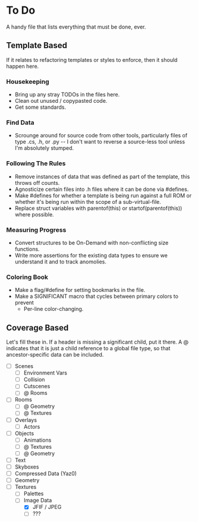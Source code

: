 # To Do
A handy file that lists everything that must be done, ever.

## Template Based
If it relates to refactoring templates or styles to enforce, then it should happen here.
### Housekeeping
* Bring up any stray TODOs in the files here.
* Clean out unused / copypasted code.
* Get some standards.
### Find Data
* Scrounge around for source code from other tools, particularly files of type .cs, .h, or .py -- I don't want to reverse a source-less tool unless I'm absolutely stumped.
### Following The Rules
* Remove instances of data that was defined as part of the template, this throws off counts.
* Agnosticize certain files into .h files where it can be done via #defines.
* Make #defines for whether a template is being run against a full ROM or whether it's being run within the scope of a sub-virtual-file.
* Replace struct variables with parentof(this) or startof(parentof(this)) where possible.
### Measuring Progress
* Convert structures to be On-Demand with non-conflicting size functions.
* Write more assertions for the existing data types to ensure we understand it and to track anomolies.
### Coloring Book
* Make a flag/#define for setting bookmarks in the file.
* Make a SIGNIFICANT macro that cycles between primary colors to prevent 
	* Per-line color-changing.

## Coverage Based
Let's fill these in. If a header is missing a significant child, put it there.
A @ indicates that it is just a child reference to a global file type, so that ancestor-specific data can be included.
- [ ] Scenes
	- [ ] Environment Vars
	- [ ] Collision
	- [ ] Cutscenes
	- [ ] @ Rooms
- [ ] Rooms
	- [ ] @ Geometry
	- [ ] @ Textures
- [ ] Overlays
	- [ ] Actors
- [ ] Objects
	- [ ] Animations
	- [ ] @ Textures
	- [ ] @ Geometry
- [ ] Text
- [ ] Skyboxes
- [ ] Compressed Data (Yaz0)
- [ ] Geometry
- [ ] Textures
	- [ ] Palettes
	- [ ] Image Data
		- [x] JFIF / JPEG
		- [ ] ???